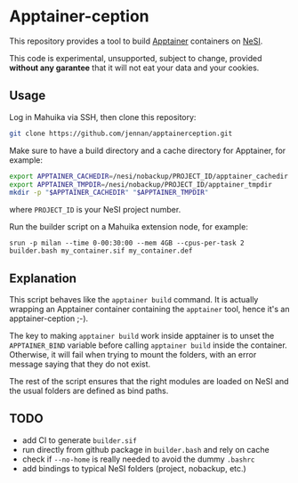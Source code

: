 # Apptainer-ception

This repository provides a tool to build [Apptainer](https://apptainer.org/) containers on [NeSI](https://www.nesi.org.nz).

This code is experimental, unsupported, subject to change, provided **without any garantee** that it will not eat your data and your cookies.


## Usage

Log in Mahuika via SSH, then clone this repository:

```bash
git clone https://github.com/jennan/apptainerception.git
```

Make sure to have a build directory and a cache directory for Apptainer, for example:

```bash
export APPTAINER_CACHEDIR=/nesi/nobackup/PROJECT_ID/apptainer_cachedir
export APPTAINER_TMPDIR=/nesi/nobackup/PROJECT_ID/apptainer_tmpdir
mkdir -p "$APPTAINER_CACHEDIR" "$APPTAINER_TMPDIR"
```

where `PROJECT_ID` is your NeSI project number.

Run the builder script on a Mahuika extension node, for example:

```
srun -p milan --time 0-00:30:00 --mem 4GB --cpus-per-task 2 builder.bash my_container.sif my_container.def
```


## Explanation

This script behaves like the `apptainer build` command.
It is actually wrapping an Apptainer container containing the `apptainer` tool, hence it's an apptainer-ception ;-).

The key to making `apptainer build` work inside apptainer is to unset the `APPTAINER_BIND` variable before calling `apptainer build` inside the container.
Otherwise, it will fail when trying to mount the folders, with an error message saying that they do not exist.

The rest of the script ensures that the right modules are loaded on NeSI and the usual folders are defined as bind paths.


## TODO

- add CI to generate `builder.sif`
- run directly from github package in `builder.bash` and rely on cache
- check if `--no-home` is really needed to avoid the dummy `.bashrc`
- add bindings to typical NeSI folders (project, nobackup, etc.)
